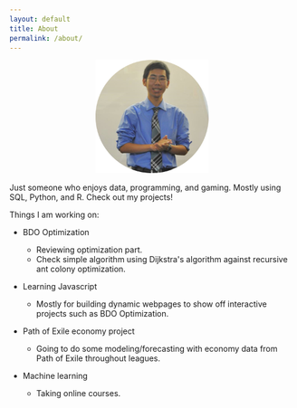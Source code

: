 ```yaml
---
layout: default
title: About
permalink: /about/
---
```


<center><img src="picture/gh_pic.png" width="200"></center>

Just someone who enjoys data, programming, and gaming. Mostly using SQL, Python, and R. Check out my projects!

Things I am working on:
- BDO Optimization
    - Reviewing optimization part.
    - Check simple algorithm using Dijkstra's algorithm against recursive ant colony optimization.
    
- Learning Javascript
    - Mostly for building dynamic webpages to show off interactive projects such as BDO Optimization.

- Path of Exile economy project
    - Going to do some modeling/forecasting with economy data from Path of Exile throughout leagues.
    
- Machine learning
    - Taking online courses.